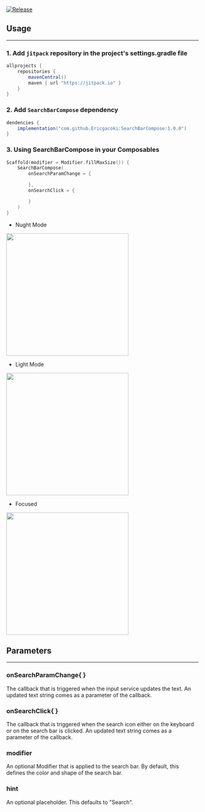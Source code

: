 [![Release](https://jitpack.io/v/Ericgacoki/SearchBarCompose.svg)](https://jitpack.io/#Ericgacoki/SearchBarCompose)

## Usage
---

### 1. Add `jitpack` repository in the project's settings.gradle file

```gradle
allprojects {
    repositories {
        mavenCentral()
        maven { url "https://jitpack.io" }
    }
}
```

### 2. Add `SearchBarCompose` dependency

```gradle
dendencies {
    implementation("com.github.Ericgacoki:SearchBarCompose:1.0.0")
}
```

### 3. Using SearchBarCompose in your Composables

```kotlin
Scaffold(modifier = Modifier.fillMaxSize()) {
    SearchBarCompose(
        onSearchParamChange = {

        },
        onSearchClick = {

        }
    )
}
```

- Nught Mode
<img src ="https://user-images.githubusercontent.com/54077752/210166940-994d42c9-3e60-41b1-8959-b6a5b86be878.png" height="320" />

- Light Mode
<img src ="https://user-images.githubusercontent.com/54077752/210166942-1759dacf-3e5c-483b-9ada-be66039b4a8a.png" height="320" />

- Focused
<img src ="https://user-images.githubusercontent.com/54077752/210166946-fb70928d-f3aa-4fe5-adf7-cdbc87893835.png"  height="320"/>


## Parameters
---

### onSearchParamChange{ }

The callback that is triggered when the input service updates the text. An updated text string comes
as a parameter of the callback.

### onSearchClick{ }

The callback that is triggered when the search icon either on the keyboard or on the search bar is
clicked. An updated text string comes as a parameter of the callback.

### modifier
An optional Modifier that is applied to the search bar. By default, this defines the color and shape of the search bar.

### hint
An optional placeholder. This defaults to "Search".
